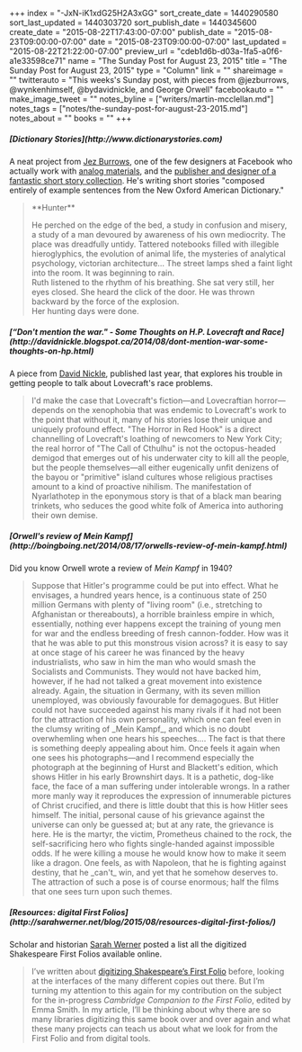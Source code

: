 +++
index = "-JxN-iK1xdG25H2A3xGG"
sort_create_date = 1440290580
sort_last_updated = 1440303720
sort_publish_date = 1440345600
create_date = "2015-08-22T17:43:00-07:00"
publish_date = "2015-08-23T09:00:00-07:00"
date = "2015-08-23T09:00:00-07:00"
last_updated = "2015-08-22T21:22:00-07:00"
preview_url = "cdeb1d6b-d03a-1fa5-a0f6-a1e33598ce71"
name = "The Sunday Post for August 23, 2015"
title = "The Sunday Post for August 23, 2015"
type = "Column"
link = ""
shareimage = ""
twitterauto = "This weeks's Sunday post, with pieces from @jezburrows, @wynkenhimself, @bydavidnickle, and George Orwell"
facebookauto = ""
make_image_tweet = ""
notes_byline = ["writers/martin-mcclellan.md"]
notes_tags = ["notes/the-sunday-post-for-august-23-2015.md"]
notes_about = ""
books = ""
+++
<h5>[Dictionary Stories](http://www.dictionarystories.com)</h5>

A neat project from [Jez Burrows](https://twitter.com/jezburrows), one of the few designers at Facebook who actually work with [analog materials](https://www.facebook.com/analoglab), and the [publisher and designer of a fantastic short story collection](http://www.singstatistics.co.uk). He's writing short stories "composed entirely of example sentences from the New Oxford American Dictionary."

<blockquote>
<p class="noindent">**Hunter**</p>

<p class="noindent">He perched on the edge of the bed, a <span class="highlight">study</span> in confusion and misery, a <span class="highlight">study</span> of a man devoured by awareness of his own mediocrity. The place was dreadfully <span class="highlight">untidy</span>. Tattered notebooks filled with illegible <span class="highlight">hieroglyphics</span>, the evolution of <span class="highlight">animal</span> life, the <span class="highlight">mysteries</span> of analytical psychology, victorian <span class="highlight">architecture</span>… The street lamps shed a faint <span class="highlight">light</span> into the room. It was beginning to <span class="highlight">rain</span>.<br>	Ruth listened to the <span class="highlight">rhythm</span> of his breathing. She sat very <span class="highlight">still</span>, her eyes closed. She heard the <span class="highlight">click</span> of the door. He was thrown backward by the <span class="highlight">force</span> of the explosion.<br>	Her hunting days were <span class="highlight">done</span>.
</p> 
</blockquote>

<h5>[“Don't mention the war." - Some Thoughts on H.P. Lovecraft and Race](http://davidnickle.blogspot.ca/2014/08/dont-mention-war-some-thoughts-on-hp.html)</h5>

A piece from [David Nickle](https://twitter.com/bydavidnickle), published last year, that explores his trouble in getting people to talk about Lovecraft's race problems. 

<blockquote>
I'd make the case that Lovecraft's fiction—and Lovecraftian horror—depends on the xenophobia that was endemic to Lovecraft's work to the point that without it, many of his stories lose their unique and uniquely profound effect.  "The Horror in Red Hook" is a direct channelling of Lovecraft's loathing of newcomers to New York City; the real horror of "The Call of Cthulhu" is not the octopus-headed demigod that emerges out of his underwater city to kill all the people, but the people themselves—all either eugenically unfit denizens of the bayou or "primitive" island cultures whose religious practises amount to a kind of proactive nihilism.  The manifestation of Nyarlathotep in the eponymous story is that of a black man bearing trinkets, who seduces the good white folk of America into authoring their own demise. 
</blockquote>


<h5>[Orwell's review of Mein Kampf](http://boingboing.net/2014/08/17/orwells-review-of-mein-kampf.html)</h5>

Did you know Orwell wrote a review of _Mein Kampf_ in 1940? 

<blockquote>
<p>Suppose that Hitler's programme could be put into effect. What he envisages, a hundred years hence, is a continuous state of 250 million Germans with plenty of "living room" (i.e., stretching to Afghanistan or thereabouts), a horrible brainless empire in which, essentially, nothing ever happens except the training of young men for war and the endless breeding of fresh cannon-fodder. How was it that he was able to put this monstrous vision across? it is easy to say at once stage of his career he was financed by the heavy industrialists, who saw in him the man who would smash the Socialists and Communists. They would not have backed him, however, if he had not talked a great movement into existence already. Again, the situation in Germany, with its seven million unemployed, was obviously favourable for demagogues. But Hitler could not have succeeded against his many rivals if it had not been for the attraction of his own personality, which one can feel even in the clumsy writing of _Mein Kampf_, and which is no doubt overwhemling when one hears his speeches&hellip;. The fact is that there is something deeply appealing about him. Once feels it again when one sees his photographs—and I recommend especially the photograph at the beginning of Hurst and Blackett's edition, which shows Hitler in his early Brownshirt days. It is a pathetic, dog-like face, the face of a man suffering under intolerable wrongs. In a rather more manly way it reproduces the expression of innumerable pictures of Christ crucified, and there is little doubt that this is how Hitler sees himself. The initial, personal cause of his grievance against the universe can only be guessed at; but at any rate, the grievance is here. He is the martyr, the victim, Prometheus chained to the rock, the self-sacrificing hero who fights single-handed against impossible odds. If he were killing a mouse he would know how to make it seem like a dragon. One feels, as with Napoleon, that he is fighting against destiny, that he _can't_ win, and yet that he somehow deserves to. The attraction of such a pose is of course enormous; half the films that one sees turn upon such themes.</p>
</blockquote>


<h5>[Resources: digital First Folios](http://sarahwerner.net/blog/2015/08/resources-digital-first-folios/)</h5>

Scholar and historian [Sarah Werner](https://twitter.com/wynkenhimself) posted a list all the digitized Shakespeare First Folios available online. 

<blockquote>
<p>I’ve written about <a href="http://sarahwerner.net/blog/2013/05/what-do-we-want-from-online-facsimiles-of-shakespeare/">digitizing Shakespeare’s First Folio</a> before, looking at the interfaces of the many different copies out there. But I’m turning my attention to this again for my contribution on the subject for the in-progress&nbsp;<em>Cambridge Companion to the First Folio</em>, edited by Emma Smith. In my article, I’ll be thinking about why there are so many libraries digitizing this same book over and over again and what these many projects can teach us about what we look for from the First Folio and from digital tools.</p>
</blockquote>

